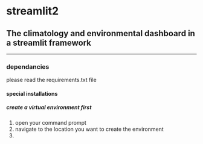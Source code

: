 # streamlit2
##  The climatology and environmental dashboard in a streamlit framework 

---
### dependancies 

please read the requirements.txt file 

#### special installations 

##### create a virtual environment first 

1. open your command prompt 
2. navigate to the location you want to create the environment 
3. 

